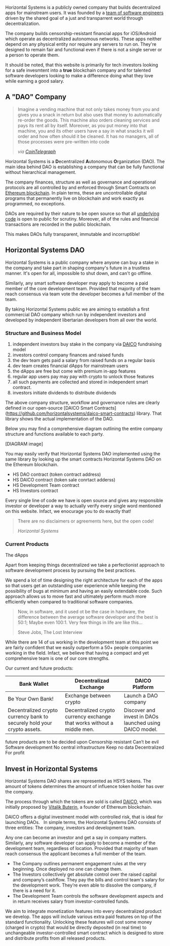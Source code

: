 
Horizontal Systems is a publicly owned company that builds decentralized apps for mainstream users. It was founded by a [team of software engineers](https://github.com/orgs/horizontalsystems/people) driven by the shared goal of a just and transparrent world through decentralization.

The company builds censorship-resistant financial apps for iOS/Android which operate as decentralized autonomous networks. These apps neither depend on any physical entity nor require any servers to run on. They're designed to remain fair and functional even if there is not a single server or a person to operate them.

It should be noted, that this website is primarily for tech investors looking for a safe invesmtent into a **true** blockchain company and for talented software developers looking to make a difference doing what they love while earning a good salary.

## A "DAO" Company

> Imagine a vending machine that not only takes money from you and gives you a snack in return but also uses that money to automatically re-order the goods. This machine also orders cleaning services and pays its rent all by itself. Moreover, as you put money into that machine, you and its other users have a say in what snacks it will order and how often should it be cleaned. It has no managers, all of those processes were pre-written into code 
>
> _via [CoinTelegraph](https://cointelegraph.com/ethereum-for-beginners/what-is-dao#how-daos-work)_

Horizontal Systems is a **D**ecentralized **A**utonomous **O**rganization (DAO). The main idea behind DAO is establishing a company that can be fully functional without hierarchical management.

The company finances, structure as well as governance and operational protocols are all controlled by and enforced through Smart Contracts on [Ethereum blockchain](https://www.ethereum.org/dao). In plain terms, these are uncontrollable digital programs that permanently live on blockchain and work exactly as programmed, no exceptions.

DAOs are required by their nature to be open source so that all [underlying code](https://github.com/orgs/horizontalsystems/) is open to public for scrutiny. Moreover, all of the rules and financial transactions are recorded in the public blockchain. 

This makes DAOs fully transparent, immutable and incorruptible!


## Horizontal Systems DAO

Horizontal Systems is a public company where anyone can buy a stake in the company and take part in shaping company's future in a trustless manner. It's open for all, impossible to shut down, and can't go offline. 

Similarly, any smart software developer may apply to become a paid member of the core development team. Provided that majority of the team reach consensus via team vote the developer becomes a full member of the team.  

By taking Horizontal Systems public we are aiming to establish a first commercial DAO company which run by independent investors and developed by independent libertarian developers from all over the world.


### Structure and Business Model

1. independent investors buy stake in the company via [DAICO](https://cointelegraph.com/explained/what-is-a-daico-explained) fundraising model
2. investors control company finances and raised funds
3. the dev team gets paid a salary from raised funds on a regular basis 
4. dev team creates financial dApps for mainstream users
5. the dApps are free but come with premium in-app features
6. regular app users pay may pay with crypto to unlock those features
7. all such payments are collected and stored in independent smart contract.
8. investors initiate dividends to distribute dividends

The above company structure, workflow and governance rules are clearly defined in our open-source [DAICO Smart Contracts] (https://github.com/horizontalsystems/daico-smart-contracts) library. That library shows the actual implementation of the DAO.

Below you may find a comprehensive diagram outlining the entire company structure and functions available to each party.

[DIAGRAM image]

You may easily verify that Horizontal Systems DAO implemented using the same library by looking up the smart contracts Horizontal Systems DAO on the Ethereum blockchain.

- HS DAO contract (token contract address)
- HS DAICO contract (token sale conrtact adderss)
- HS Development Team contract
- HS Investors contract

Every single line of code we have is open source and gives any responsible investor or developer a way to actually verify every single word mentioned on this website. Infact, we enocurage you to do exactly that! 

> There are no disclaimers or agreements here, but the open code!
>
> _Horizontal Systems_


### Current Products

The dApps

Apart from keeping things decentralized we take a perfectionist approach to software development process by pursuing the best practices. 

We spend a lot of time designing the right architecture for each of the apps so that users get an outstanding user experience while keeping the possibility of bugs at minimum and having an easily extendable code. Such approach allows us to move fast and ultimately perform much more efficiently when compared to traditional software companies.

> Now, in software, and it used ot be the case in hardware, the difference between the average software developer and the best is 50:1; Maybe even 100:1. Very few things in life are like this...
>
> Steve Jobs, The Lost Interview

While there are 14 of us working in the development team at this point we are fairly confident that we easily outperform a 50+ people companies working in the field. Infact, we believe that having a compact and yet comprehensive team is one of our core strengths.

Our current and future products:

Bank Wallet | Decentralizad Exchange | DAICO Platform
------------ | ------------- | -------------
Be Your Own Bank! | Exchange between crypto | Launch a DAO company
Decentralized crypto currency bank to securely hold your crypto assets. | Decentralized crypto currency exchange that works without a middle men. | Discover and invest in DAOs launched using DAICO model.

future products are to be decided upon
Censorship resistant 
Can’t be evil 
Software development 
No central infrastructure 
Keep no data 
Decentralized 
For profit


## Invest in Horizontal Systems

Horizontal Systems DAO shares are represented as HSYS tokens. The amount of tokens determines the amount of influence token holder has over the company.

The process through which the tokens are sold is called [DAICO](https://cointelegraph.com/explained/what-is-a-daico-explained), which was initially proposed by [Vitalik Buterin](https://en.wikipedia.org/wiki/Vitalik_Buterin), a founder of Ethereum blockchain. 

DAICO offers a digital investment model with controlled risk, that is ideal for launching DAOs.   In simple terms, the Horizontal Systems DAO consists of three entities: The company, investors and development team.   

Any one can become an investor and get a say in company matters. Similarly, any software developer can apply to become a member of the development team, regardless of location. Provided that majority of team reach consensus the applicant becomes a full member of the team.  

- The Company outlines permanent engagement rules at the very beginning. Once deployed no one can change them.
- The Investors collectively get absolute control over the raised capital and company’s cashflow. They pay the bills and control team's salary for the development work. They’re even able to dissolve the company, if there is a need for it.  
- The Development Team controls the software development aspects and in return receives salary from investor-controlled funds.

We aim to integrate monetization features into every decentralized product we develop. The apps will include various extra paid features on top of the standard functionality. Unlocking these features will cost some money (charged in crypto) that would be directly deposited (in real time) to unchangeable investor-controlled smart contract which is designed to store and distribute profits from all released products. 